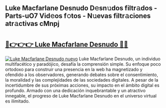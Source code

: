 ## Luke Macfarlane Desnudo D𝚎sn𝚞dos filtr𝚊dos - Parts-uO7 Vid𝚎os f𝚘tos - N𝚞evas filtr𝚊ciones atr𝚊ctivas cMnpj

# <h2><a href="http://mb43nns.tromn.icu/?c=Luke+Macfarlane+Desnudo">🔗👉👉👉 Luke Macfarlane Desnudo 🔗🔗</a></h2>

[![Luke Macfarlane Desnudo nuevo](https://i.imgur.com/pEAQMta.gif)](http://mb43nns.tromn.icu/?c=Luke+Macfarlane+Desnudo)
Luke Macfarlane Desnudo, un individuo multifacético y paradójico, desafía la comprensión simple. Su enfoque poco ortodoxo para construir una presencia en la web ha magnetizado y ofendido a los observadores, generando debates sobre el consentimiento, la moralidad y las complejidades de las sociedades digitales. A pesar de la incertidumbre de sus próximas acciones, su impacto en el ámbito digital es profundo. Armado con una dedicación inquebrantable y un atractivo innegable, el progreso de Luke Macfarlane Desnudo en el universo virtual es ilimitado.
